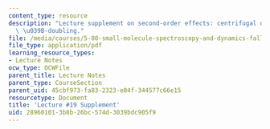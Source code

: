 ```yaml
---
content_type: resource
description: "Lecture supplement on second-order effects: centrifugal distortion and\
  \ \u039B-doubling."
file: /media/courses/5-80-small-molecule-spectroscopy-and-dynamics-fall-2008/289601013b8b26bc574d3039bdc905f9_19s_secndordreff.pdf
file_type: application/pdf
learning_resource_types:
- Lecture Notes
ocw_type: OCWFile
parent_title: Lecture Notes
parent_type: CourseSection
parent_uid: 45cbf973-fa83-2323-e04f-344577c66e15
resourcetype: Document
title: 'Lecture #19 Supplement'
uid: 28960101-3b8b-26bc-574d-3039bdc905f9
---
```

